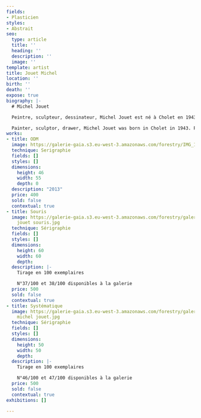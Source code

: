 ```yaml
---
fields:
- Plasticien
styles:
- Abstrait
seo:
  type: article
  title: ''
  heading: ''
  description: ''
  image: ''
template: artist
title: Jouet Michel
location: ''
birth: ''
death: ''
expose: true
biography: |-
  # Michel Jouet

  Peintre, sculpteur, dessinateur, Michel Jouet est né à Cholet en 1943. Passionné de dessin depuis son enfance, il participe entre 1970 et 1973 à plusieurs expositions à Cholet, Nantes, et au Festival international d'art contemporain à Royan. Après une quinzaine d'années de pause au publique, l'artiste utilise le blanc et le noir qui sont est couleurs favorites. Cependant, il n'exclut pas pour autant les couleurs primaires. Ses œuvres sont parfois tempérées d'une structure métallique, d'autres encore d'un fil à plomb alimentant son visuel.

  Painter, sculptor, drawer, Michel Jouet was born in Cholet in 1943. Passionate about drawing since his childhood, he participated between 1970 and 1973 in several exhibitions in Cholet, Nantes, and the International Festival of Contemporary Art in Royan. After a fifteen-year break from the public, the artist uses white and black which are his favorite colors. However, he does not exclude primary colors. His works are sometimes tempered with a metal structure, others still with a plumb line feeding his visual.
works:
- title: ODM
  image: https://galerie-gaia.s3.eu-west-3.amazonaws.com/forestry/IMG_1102.jpg
  technique: Serigraphie
  fields: []
  styles: []
  dimensions:
    height: 46
    width: 55
    depth: 0
  description: "2013"
  price: 400
  sold: false
  contextual: true
- title: Souris
  image: https://galerie-gaia.s3.eu-west-3.amazonaws.com/forestry/galerie gaia michel
    jouet souris.jpg
  technique: Sérigraphie
  fields: []
  styles: []
  dimensions:
    height: 60
    width: 60
    depth: 
  description: |-
    Tirage en 100 exemplaires

    N°37/100 et 38/100 disponibles à la galerie
  price: 500
  sold: false
  contextual: true
- title: Systématique
  image: https://galerie-gaia.s3.eu-west-3.amazonaws.com/forestry/galerie gaia systematique
    michel jouet.jpg
  technique: Sérigraphie
  fields: []
  styles: []
  dimensions:
    height: 50
    width: 50
    depth: 
  description: |-
    Tirage en 100 exemplaires

    N°46/100 et 47/100 disponibles à la galerie
  price: 500
  sold: false
  contextual: true
exhibitions: []

---
```

